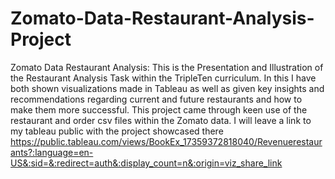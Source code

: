 # Zomato-Data-Restaurant-Analysis-Project
Zomato Data Restaurant Analysis: This is the Presentation and Illustration of the Restaurant Analysis Task within the TripleTen curriculum. In this I have both shown visualizations made in Tableau as well as given key insights and recommendations regarding current and future restaurants and how to make them more successful.
This project came through keen use of the restaurant and order csv files within the Zomato data. I will leave a link to my tableau public with the project showcased there https://public.tableau.com/views/BookEx_17359372818040/Revenuerestaurants?:language=en-US&:sid=&:redirect=auth&:display_count=n&:origin=viz_share_link
